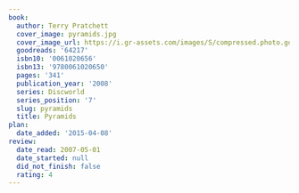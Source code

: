 ```yaml
---
book:
  author: Terry Pratchett
  cover_image: pyramids.jpg
  cover_image_url: https://i.gr-assets.com/images/S/compressed.photo.goodreads.com/books/1439098306l/64217._SY475_.jpg
  goodreads: '64217'
  isbn10: '0061020656'
  isbn13: '9780061020650'
  pages: '341'
  publication_year: '2008'
  series: Discworld
  series_position: '7'
  slug: pyramids
  title: Pyramids
plan:
  date_added: '2015-04-08'
review:
  date_read: 2007-05-01
  date_started: null
  did_not_finish: false
  rating: 4
---
```

